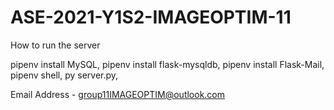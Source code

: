 # ASE-2021-Y1S2-IMAGEOPTIM-11

How to run the server

pipenv install MySQL,
pipenv install flask-mysqldb,
pipenv install Flask-Mail,
pipenv shell,
py server.py,


Email Address - group11IMAGEOPTIM@outlook.com
